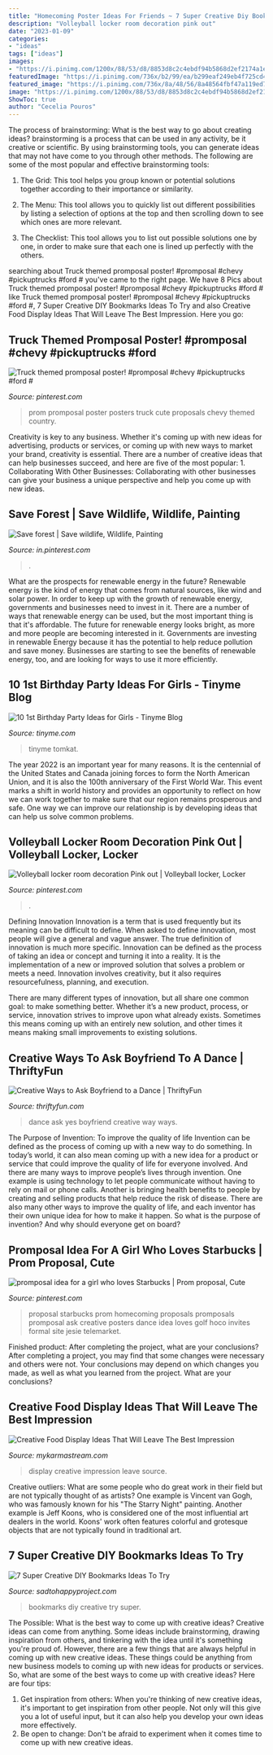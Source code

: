```yaml
---
title: "Homecoming Poster Ideas For Friends ~ 7 Super Creative Diy Bookmarks Ideas To Try"
description: "Volleyball locker room decoration pink out"
date: "2023-01-09"
categories:
- "ideas"
tags: ["ideas"]
images:
- "https://i.pinimg.com/1200x/88/53/d8/8853d8c2c4ebdf94b5868d2ef2174a1e.jpg"
featuredImage: "https://i.pinimg.com/736x/b2/99/ea/b299eaf249eb4f725cd4f1762dd59245.jpg"
featured_image: "https://i.pinimg.com/736x/8a/48/56/8a48564fbf47a119ed7da69e4495752e.jpg"
image: "https://i.pinimg.com/1200x/88/53/d8/8853d8c2c4ebdf94b5868d2ef2174a1e.jpg"
ShowToc: true
author: "Cecelia Pouros"
---
```



The process of brainstorming: What is the best way to go about creating ideas?
brainstorming is a process that can be used in any activity, be it creative or scientific. By using brainstorming tools, you can generate ideas that may not have come to you through other methods. The following are some of the most popular and effective brainstorming tools:
1. The Grid: This tool helps you group known or potential solutions together according to their importance or similarity.

2. The Menu: This tool allows you to quickly list out different possibilities by listing a selection of options at the top and then scrolling down to see which ones are more relevant.

3. The Checklist: This tool allows you to list out possible solutions one by one, in order to make sure that each one is lined up perfectly with the others.

	

		
searching about Truck themed promposal poster! #promposal #chevy #pickuptrucks #ford # you've came to the right page. We have 8 Pics about Truck themed promposal poster! #promposal #chevy #pickuptrucks #ford # like Truck themed promposal poster! #promposal #chevy #pickuptrucks #ford #, 7 Super Creative DIY Bookmarks Ideas To Try and also Creative Food Display Ideas That Will Leave The Best Impression. Here you go:
		
    
## Truck Themed Promposal Poster! #promposal #chevy #pickuptrucks #ford #

<img loading=lazy src="https://i.pinimg.com/736x/8a/48/56/8a48564fbf47a119ed7da69e4495752e.jpg" onerror="this.onerror=null;this.src='https://tse2.mm.bing.net/th?id=OIP.NGao2-LrzrNT287scvKnCwHaJ3&amp;pid=15.1';" alt="Truck themed promposal poster! #promposal #chevy #pickuptrucks #ford #">

_Source: pinterest.com_

>prom promposal poster posters truck cute proposals chevy themed country. 

	

Creativity is key to any business. Whether it's coming up with new ideas for advertising, products or services, or coming up with new ways to market your brand, creativity is essential. There are a number of creative ideas that can help businesses succeed, and here are five of the most popular: 1. Collaborating With Other Businesses: Collaborating with other businesses can give your business a unique perspective and help you come up with new ideas.

    
## Save Forest | Save Wildlife, Wildlife, Painting

<img loading=lazy src="https://i.pinimg.com/736x/b2/99/ea/b299eaf249eb4f725cd4f1762dd59245.jpg" onerror="this.onerror=null;this.src='https://tse3.mm.bing.net/th?id=OIP.AvfvwyNwCM0l9whhgrOpDAHaNK&amp;pid=15.1';" alt="Save forest | Save wildlife, Wildlife, Painting">

_Source: in.pinterest.com_

>. 

	

What are the prospects for renewable energy in the future?
Renewable energy is the kind of energy that comes from natural sources, like wind and solar power. In order to keep up with the growth of renewable energy, governments and businesses need to invest in it. There are a number of ways that renewable energy can be used, but the most important thing is that it's affordable. 
The future for renewable energy looks bright, as more and more people are becoming interested in it. Governments are investing in renewable Energy because it has the potential to help reduce pollution and save money. Businesses are starting to see the benefits of renewable energy, too, and are looking for ways to use it more efficiently.

    
## 10 1st Birthday Party Ideas For Girls - Tinyme Blog

<img loading=lazy src="https://www.tinyme.com/blog/wp-content/uploads/10-first-birthday-party-ideas-for-girls/10-First-Birthday-Party-Ideas-for-Girls-6.jpg" onerror="this.onerror=null;this.src='https://tse4.mm.bing.net/th?id=OIP.xaUiOkf934yncm2GUJ_x9wHaLH&amp;pid=15.1';" alt="10 1st Birthday Party Ideas for Girls - Tinyme Blog">

_Source: tinyme.com_

>tinyme tomkat. 

	

The year 2022 is an important year for many reasons. It is the centennial of the United States and Canada joining forces to form the North American Union, and it is also the 100th anniversary of the First World War. This event marks a shift in world history and provides an opportunity to reflect on how we can work together to make sure that our region remains prosperous and safe. One way we can improve our relationship is by developing ideas that can help us solve common problems.

    
## Volleyball Locker Room Decoration Pink Out | Volleyball Locker, Locker

<img loading=lazy src="https://i.pinimg.com/1200x/88/53/d8/8853d8c2c4ebdf94b5868d2ef2174a1e.jpg" onerror="this.onerror=null;this.src='https://tse4.mm.bing.net/th?id=OIP.JkHSocJx-ST65m26JR_JhAHaNK&amp;pid=15.1';" alt="Volleyball locker room decoration Pink out | Volleyball locker, Locker">

_Source: pinterest.com_

>. 

	

Defining Innovation
Innovation is a term that is used frequently but its meaning can be difficult to define. When asked to define innovation, most people will give a general and vague answer. The true definition of innovation is much more specific.
Innovation can be defined as the process of taking an idea or concept and turning it into a reality. It is the implementation of a new or improved solution that solves a problem or meets a need. Innovation involves creativity, but it also requires resourcefulness, planning, and execution.

There are many different types of innovation, but all share one common goal: to make something better. Whether it’s a new product, process, or service, innovation strives to improve upon what already exists. Sometimes this means coming up with an entirely new solution, and other times it means making small improvements to existing solutions.

    
## Creative Ways To Ask Boyfriend To A Dance | ThriftyFun

<img loading=lazy src="https://img.thrfun.com/img/130/796/feedback_image_l.jpg" onerror="this.onerror=null;this.src='https://tse4.mm.bing.net/th?id=OIP.qrJfj4uxDFt5Uq69ATGQgwAAAA&amp;pid=15.1';" alt="Creative Ways to Ask Boyfriend to a Dance | ThriftyFun">

_Source: thriftyfun.com_

>dance ask yes boyfriend creative way ways. 

	

The Purpose of Invention: To improve the quality of life
Invention can be defined as the process of coming up with a new way to do something. In today’s world, it can also mean coming up with a new idea for a product or service that could improve the quality of life for everyone involved. And there are many ways to improve people’s lives through invention. One example is using technology to let people communicate without having to rely on mail or phone calls. Another is bringing health benefits to people by creating and selling products that help reduce the risk of disease. There are also many other ways to improve the quality of life, and each inventor has their own unique idea for how to make it happen. So what is the purpose of invention? And why should everyone get on board?

    
## Promposal Idea For A Girl Who Loves Starbucks | Prom Proposal, Cute

<img loading=lazy src="https://i.pinimg.com/736x/29/2a/03/292a031fb4721bce26f7306f70aabfa9--dance-proposal-proposal-ideas.jpg" onerror="this.onerror=null;this.src='https://tse1.mm.bing.net/th?id=OIP.Qwj8MQwxXnS-FJP-eUBk-wHaJ3&amp;pid=15.1';" alt="promposal idea for a girl who loves Starbucks | Prom proposal, Cute">

_Source: pinterest.com_

>proposal starbucks prom homecoming proposals promposals promposal ask creative posters dance idea loves golf hoco invites formal site jesie telemarket. 

	

Finished product: After completing the project, what are your conclusions?
After completing a project, you may find that some changes were necessary and others were not. Your conclusions may depend on which changes you made, as well as what you learned from the project. What are your conclusions?

    
## Creative Food Display Ideas That Will Leave The Best Impression

<img loading=lazy src="https://mykarmastream.com/wp-content/uploads/2017/05/food-display-ideas-4.jpg" onerror="this.onerror=null;this.src='https://tse1.mm.bing.net/th?id=OIP.ZVHUMQTf7kRXljCYq48uvQHaLH&amp;pid=15.1';" alt="Creative Food Display Ideas That Will Leave The Best Impression">

_Source: mykarmastream.com_

>display creative impression leave source. 

	

Creative outliers: What are some people who do great work in their field but are not typically thought of as artists?
One example is Vincent van Gogh, who was famously known for his "The Starry Night" painting. Another example is Jeff Koons, who is considered one of the most influential art dealers in the world. Koons' work often features colorful and grotesque objects that are not typically found in traditional art.

    
## 7 Super Creative DIY Bookmarks Ideas To Try

<img loading=lazy src="https://sadtohappyproject.com/wp-content/uploads/2015/10/Creative-DIY-Bookmarks-Ideas1.jpg" onerror="this.onerror=null;this.src='https://tse2.mm.bing.net/th?id=OIP.19UzCJuKFBJ-jqAYFwvmsgHaSV&amp;pid=15.1';" alt="7 Super Creative DIY Bookmarks Ideas To Try">

_Source: sadtohappyproject.com_

>bookmarks diy creative try super. 

	

The Possible: What is the best way to come up with creative ideas?
Creative ideas can come from anything. Some ideas include brainstorming, drawing inspiration from others, and tinkering with the idea until it's something you're proud of. However, there are a few things that are always helpful in coming up with new creative ideas. These things could be anything from new business models to coming up with new ideas for products or services. So, what are some of the best ways to come up with creative ideas? Here are four tips: 
1) Get inspiration from others: When you're thinking of new creative ideas, it's important to get inspiration from other people. Not only will this give you a lot of useful input, but it can also help you develop your own ideas more effectively. 
2) Be open to change: Don't be afraid to experiment when it comes time to come up with new creative ideas.

